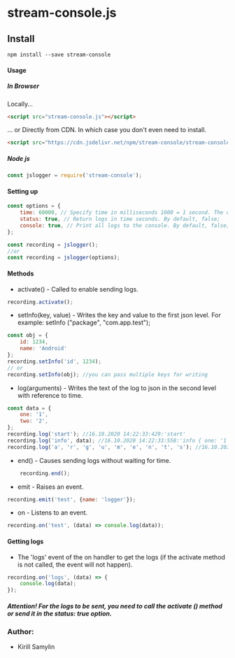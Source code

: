 # stream-console.js

## Install

  ```npm
  npm install --save stream-console
  ```

#### Usage

##### In Browser
Locally…

```html
<script src="stream-console.js"></script>
```
… or Directly from CDN. In which case you don't even need to install.

```html
<script src="https://cdn.jsdelivr.net/npm/stream-console/stream-console.js"></script>
```

##### Node js
```js 
const jslogger = require('stream-console');
```

#### Setting up
```js
const options = {
    time: 60000, // Specify time in milliseconds 1000 = 1 second. The default is 30 seconds (30000);
    status: true, // Return logs in time seconds. By default, false;
    console: true, // Print all logs to the console. By default, false;
};

const recording = jslogger();
//or
const recording = jslogger(options);
```

#### Methods

* activate() - Called to enable sending logs.
```js
recording.activate();
```

* setInfo(key, value) - Writes the key and value to the first json level. For example: setInfo ("package", "com.app.test");
```js
const obj = {
    id: 1234,
    name: 'Android'
};
recording.setInfo('id', 1234);
// or
recording.setInfo(obj); //you can pass multiple keys for writing
```

* log(arguments) - Writes the text of the log to json in the second level with reference to time.
```js
const data = {
    one: '1',
    two: '2',
};
recording.log('start'); //16.10.2020 14:22:33:429:'start'
recording.log('info', data); //16.10.2020 14:22:33:558:'info { one: '1', two: '2' }'
recording.log('a', 'r', 'g', 'u', 'm', 'e', 'n', 't', 's'); //16.10.2020 14:22:35:004:'a r g u m e n t s'
```

* end() - Causes sending logs without waiting for time.
```js
    recording.end();
```

* emit - Raises an event.
```js
recording.emit('test', {name: 'logger'});
```

* on - Listens to an event.
```js
recording.on('test', (data) => console.log(data));
```


#### Getting logs

* The 'logs' event of the on handler to get the logs (if the activate method is not called, the event will not happen).
```js
recording.on('logs', (data) => {
    console.log(data);
});
```

##### Attention! For the logs to be sent, you need to call the activate () method or send it in the status: true option.

### Author:
* Kirill Samylin